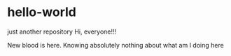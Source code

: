 # hello-world
just another repository
Hi, everyone!!!

New blood is here. Knowing absolutely nothing about what am I doing here
